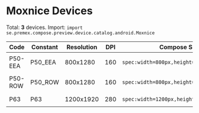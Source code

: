 # Moxnice Devices

Total: **3** devices. Import: `import se.premex.compose.preview.device.catalog.android.Moxnice`

| Code | Constant | Resolution | DPI | Compose Spec | Preview Usage |
|------|----------|------------|-----|-------------|---------------|
| P50-EEA | P50_EEA | 800x1280 | 160 | `spec:width=800px,height=1280px,dpi=160` | `@Preview(device = Moxnice.P50_EEA)` |
| P50-ROW | P50_ROW | 800x1280 | 160 | `spec:width=800px,height=1280px,dpi=160` | `@Preview(device = Moxnice.P50_ROW)` |
| P63 | P63 | 1200x1920 | 280 | `spec:width=1200px,height=1920px,dpi=280` | `@Preview(device = Moxnice.P63)` |

<!-- Generated automatically. Do not edit manually. -->
